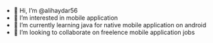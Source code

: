 - 👋 Hi, I’m @alihaydar56
- 👀 I’m interested in mobile application
- 🌱 I’m currently learning java for native mobile application on android
- 💞️ I’m looking to collaborate on freelence mobile application jobs



